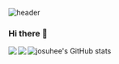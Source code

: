 ![header](https://capsule-render.vercel.app/api?type=waving&color=auto&height=300&section=header&text=josuhee&fontSize=90)
### Hi there 👋
![josuhee's GitHub stats](https://github-readme-stats.vercel.app/api?username=josuhee&show_icons=true&theme=radical)
<img align='left' src="https://badge42.herokuapp.com/api/stats/sujo" >
<img align='left' src="http://mazassumnida.wtf/api/v2/generate_badge?boj=josuhee" />


<!--
**josuhee/josuhee** is a ✨ _special_ ✨ repository because its `README.md` (this file) appears on your GitHub profile.

Here are some ideas to get you started:

- 🔭 I’m currently working on ...
- 🌱 I’m currently learning ...
- 👯 I’m looking to collaborate on ...
- 🤔 I’m looking for help with ...
- 💬 Ask me about ...
- 📫 How to reach me: ...
- 😄 Pronouns: ...
- ⚡ Fun fact: ...
-->
